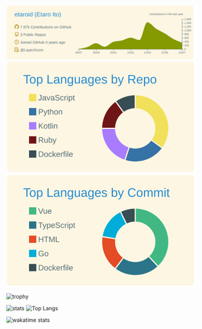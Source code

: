 [![](https://raw.githubusercontent.com/etaroid/etaroid/main/profile-summary-card-output/solarized/0-profile-details.svg)](https://github.com/vn7n24fzkq/github-profile-summary-cards)
[![](https://raw.githubusercontent.com/etaroid/etaroid/main/profile-summary-card-output/solarized/1-repos-per-language.svg)](https://github.com/vn7n24fzkq/github-profile-summary-cards)
[![](https://raw.githubusercontent.com/etaroid/etaroid/main/profile-summary-card-output/solarized/2-most-commit-language.svg)](https://github.com/vn7n24fzkq/github-profile-summary-cards)


![trophy](https://github-profile-trophy.vercel.app/?username=etaroid&theme=gruvbox&title=Joined2020,PR,Commit,Repositories,Followers,Issues,MultiLanguage)

![stats](https://github-readme-stats.vercel.app/api?username=etaroid&count_private=true&show_icons=true&theme=nord&hide=prs)
![Top Langs](https://github-readme-stats.vercel.app/api/top-langs/?username=etaroid&langs_count=6&layout=compact&theme=nord)

![wakatime stats](https://github-readme-stats.vercel.app/api/wakatime?username=etaroid&layout=compact&theme=onedark)
</details>
